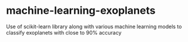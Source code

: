 # machine-learning-exoplanets
Use of scikit-learn library along with various machine learning models to classify exoplanets with close to 90% accuracy
